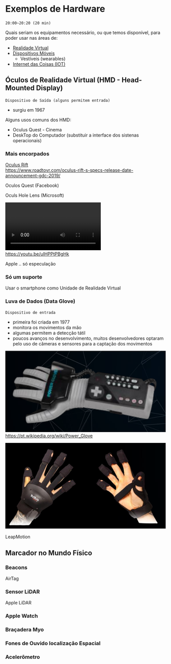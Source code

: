 # Exemplos de Hardware

    20:00~20:20 (20 min)  

Quais seriam os equipamentos necessário, ou que temos disponível, para poder usar nas áreas de:

- [Realidade Virtual](RealidadeVirtual.md "Conceitos sobre Realidade Virtual")  
- [Dispositivos Móveis](DispositivosMoveis.md "Conceitos sobre Dispositivos Móveis")  
  - Vestíveis (wearables)  
- [Internet das Coisas (IOT)](InternetDasCoisas.md "Conceitos sobre Internet das Coisas")  

## Óculos de Realidade Virtual (HMD - Head-Mounted Display)

    Dispositivo de Saída (alguns permitem entrada)  
  
- surgiu em 1967  

Alguns usos comuns dos HMD:

- Oculus Quest - Cinema  
- DeskTop do Computador (substituir a interface dos sistenas operacionais)  


### Mais encorpados

[Oculus Rift](Hardware/OculusRift.png "Oculus Rift")  
<https://www.roadtovr.com/oculus-rift-s-specs-release-date-announcement-gdc-2019/>  
  
Oculos Quest (Facebook)

Oculs Hole Lens (Microsoft)

![OculosHoloLens2.mp4](Hardware/OculosHoloLens2.mp4 "OculosHoloLens2.mp4")  
<https://youtu.be/uIHPPtPBgHk>

Apple .. só especulação

### Só um suporte

Usar o smartphone como Unidade de Realidade Virtual

### Luva de Dados (Data Glove)

    Dispositivo de entrada  
  
- primeira foi criada em 1977  
- monitora os movimentos da mão  
- algumas permitem a detecção tátil  
- poucos avanços no desenvolvimento, muitos desenvolvedores optaram pelo uso de câmeras e
sensores para a captação dos movimentos  

![Luva Power Glove](LuvaPowerGlove.png "Luva Power Glove")  
<https://pt.wikipedia.org/wiki/Power_Glove>

![Luva Articulada](LuvaArticulacao.png "Luva Articulada")  

LeapMotion

## Marcador no Mundo Físico

### Beacons

AirTag

### Sensor LiDAR

Apple LiDAR

### Apple Watch

### Braçadera Myo

### Fones de Ouvido localização Espacial

### Acelerômetro
